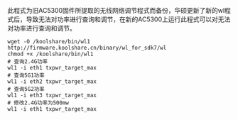 此程式为旧AC5300固件所提取的无线网络调节程式而备份，华硕更新了新的wl程式后，导致无法对功率进行查询和调节，在新的AC5300上运行此程式可以对无法对功率进行查询和调节。

```
wget -O /koolshare/bin/wl1 http://firmware.koolshare.cn/binary/wl_for_sdk7/wl
chmod +x /koolshare/bin/wl1
# 查询2.4G功率
wl1 -i eth1 txpwr_target_max
# 查询5G1功率
wl1 -i eth2 txpwr_target_max
# 查询5G2功率
wl1 -i eth3 txpwr_target_max
# 修改2.4G功率为500mw
wl1 -i eth1 txpwr_target_max
```
